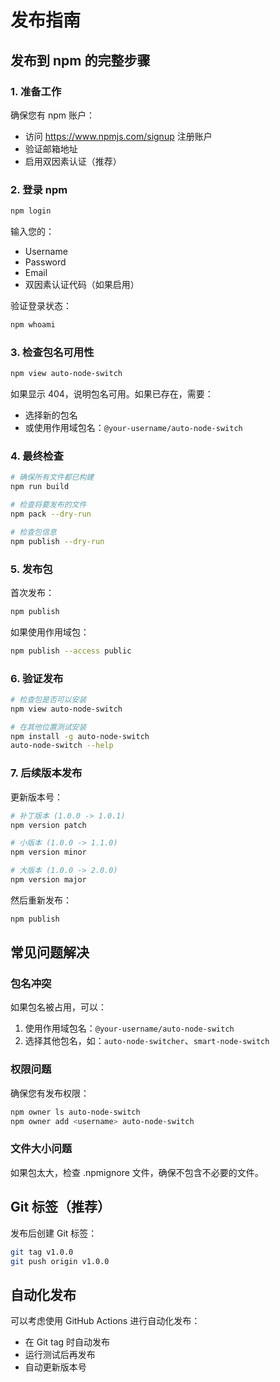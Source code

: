 # 发布指南

## 发布到 npm 的完整步骤

### 1. 准备工作

确保您有 npm 账户：

- 访问 https://www.npmjs.com/signup 注册账户
- 验证邮箱地址
- 启用双因素认证（推荐）

### 2. 登录 npm

```bash
npm login
```

输入您的：

- Username
- Password
- Email
- 双因素认证代码（如果启用）

验证登录状态：

```bash
npm whoami
```

### 3. 检查包名可用性

```bash
npm view auto-node-switch
```

如果显示 404，说明包名可用。如果已存在，需要：

- 选择新的包名
- 或使用作用域包名：`@your-username/auto-node-switch`

### 4. 最终检查

```bash
# 确保所有文件都已构建
npm run build

# 检查将要发布的文件
npm pack --dry-run

# 检查包信息
npm publish --dry-run
```

### 5. 发布包

首次发布：

```bash
npm publish
```

如果使用作用域包：

```bash
npm publish --access public
```

### 6. 验证发布

```bash
# 检查包是否可以安装
npm view auto-node-switch

# 在其他位置测试安装
npm install -g auto-node-switch
auto-node-switch --help
```

### 7. 后续版本发布

更新版本号：

```bash
# 补丁版本 (1.0.0 -> 1.0.1)
npm version patch

# 小版本 (1.0.0 -> 1.1.0)
npm version minor

# 大版本 (1.0.0 -> 2.0.0)
npm version major
```

然后重新发布：

```bash
npm publish
```

## 常见问题解决

### 包名冲突

如果包名被占用，可以：

1. 使用作用域包名：`@your-username/auto-node-switch`
2. 选择其他包名，如：`auto-node-switcher`、`smart-node-switch`

### 权限问题

确保您有发布权限：

```bash
npm owner ls auto-node-switch
npm owner add <username> auto-node-switch
```

### 文件大小问题

如果包太大，检查 .npmignore 文件，确保不包含不必要的文件。

## Git 标签（推荐）

发布后创建 Git 标签：

```bash
git tag v1.0.0
git push origin v1.0.0
```

## 自动化发布

可以考虑使用 GitHub Actions 进行自动化发布：

- 在 Git tag 时自动发布
- 运行测试后再发布
- 自动更新版本号
